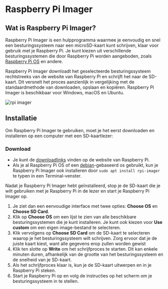 # Raspberry Pi Imager

## Wat is Raspberry Pi Imager?

Raspberry Pi Imager is een hulpprogramma waarmee je eenvoudig en snel een besturingssysteem naar een microSD-kaart kunt schrijven, klaar voor gebruik met je Raspberry Pi. Je kunt kiezen uit verschillende besturingssystemen die door Raspberry Pi worden aangeboden, zoals [Raspberry Pi OS](../../linux/distros/rpi_os.md) en andere.

Raspberry Pi Imager downloadt het geselecteerde besturingssysteem rechtstreeks van de website van Raspberry Pi en schrijft het naar de SD-kaart. Dit versnelt het proces aanzienlijk in vergelijking met de standaardmethode van downloaden, opslaan en kopiëren. Raspberry Pi Imager is beschikbaar voor Windows, macOS en Ubuntu.

![rpi imager](https://assets.raspberrypi.com/static/md-bfd602be71b2c1099b91877aed3b41f0.png)


## Installatie

Om Raspberry Pi Imager te gebruiken, moet je het eerst downloaden en installeren op een computer met een SD-kaartlezer:

### Download

- Je kunt de [downloadlinks](https://www.raspberrypi.com/software/) vinden op de website van Raspberry Pi.
- Als je al Raspberry Pi OS of een [debian](../../linux/distros/debian.md)-gebaseerd os gebruikt, kun je Raspberry Pi Imager ook installeren door `sudo apt install rpi-imager` te typen in een Terminal-venster.

Nadat je Raspberry Pi Imager hebt geïnstalleerd, stop je de SD-kaart die je wilt gebruiken met je Raspberry Pi in de lezer en start je Raspberry Pi Imager op.

1. Je ziet dan een eenvoudige interface met twee opties: **Choose OS** en **Choose SD Card**.
2. Klik op **Choose OS** om een lijst te zien van alle beschikbare besturingssystemen die je kunt installeren. Je kunt ook kiezen voor **Use custom** om een eigen image-bestand te selecteren.
3. Klik vervolgens op **Choose SD Card** om de SD-kaart te selecteren waarop je het besturingssysteem wilt schrijven. Zorg ervoor dat je de juiste kaart kiest, want alle gegevens erop zullen worden gewist
4. Klik ten slotte op **Write** om het schrijfproces te starten. Dit kan enkele minuten duren, afhankelijk van de grootte van het besturingssysteem en de snelheid van je SD-kaart.
5. Als het schrijfproces klaar is, kun je de SD-kaart uitwerpen en in je Raspberry Pi steken.
6. Start je Raspberry Pi op en volg de instructies op het scherm om je besturingssysteem in te stellen.
